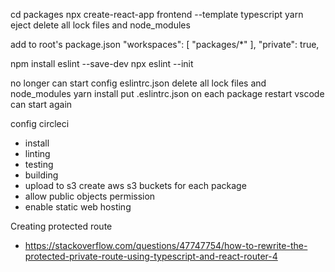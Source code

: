 cd packages
npx create-react-app frontend --template typescript
yarn eject
delete all lock files and node_modules

add to root's package.json
  "workspaces": [
    "packages/*"
  ],
  "private": true,

npm install eslint --save-dev
npx eslint --init

no longer can start
config eslintrc.json
delete all lock files and node_modules
yarn install
put .eslintrc.json on each package
restart vscode
can start again

config circleci
  - install
  - linting
  - testing
  - building
  - upload to s3
create aws s3 buckets for each package
  - allow public objects permission
  - enable static web hosting

Creating protected route 
  - https://stackoverflow.com/questions/47747754/how-to-rewrite-the-protected-private-route-using-typescript-and-react-router-4